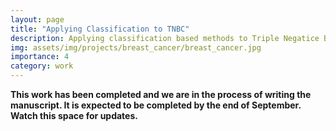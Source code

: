 ```yaml
---
layout: page
title: "Applying Classification to TNBC"
description: Applying classification based methods to Triple Negatice Breast Cancer 
img: assets/img/projects/breast_cancer/breast_cancer.jpg
importance: 4
category: work
---
```

**This work has been completed and we are in the process of writing the manuscript. It is expected to be completed by the end of September. Watch this space for updates.**
